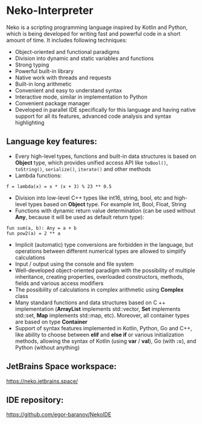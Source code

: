 # Neko-Interpreter

Neko is a scripting programming language inspired by Kotlin and Python, which is being developed for writing fast and powerful code in a short amount of time. It includes following techniques:

* Object-oriented and functional paradigms
* Division into dynamic and static variables and functions
* Strong typing
* Powerful built-in library
* Native work with threads and requests
* Built-in long arithmetic
* Convenient and easy to understand syntax
* Interactive mode, similar in implementation to Python
* Сonvenient package manager
* Developed in parallel IDE specifically for this language and having native support for all its features, advanced code analysis and syntax highlighting

## Language key features: 
* Every high-level types, functions and built-in data structures is based on **Object** type, which provides unified access API like `toBool()`, `toString()`, `serialize()`, `iterate()` and other methods 
* Lambda functions:
```
f = lambda(x) = x * (x + 3) % 23 ** 0.5
```
* Division into low-level C++ types like int16, string, bool, etc and high-level types based on **Object** type. For example Int, Bool, Float, String
* Functions with dynamic return value determination (can be used without **Any**, because it will be used as default return type):
```
fun sum(a, b): Any = a + b 
fun pow2(a) = 2 ** a
```
* Implicit (automatic) type conversions are forbidden in the language, but operations between different numerical types are allowed to simplify calculations
* Input / output using the console and file system
* Well-developed object-oriented paradigm with the possibility of multiple inheritance, creating properties, overloaded constructors, methods, fields and various access modifiers
* The possibility of calculations in complex arithmetic using **Complex** class
* Many standard functions and data structures based on C ++ implementation (**ArrayList** implements std::vector, **Set** implements std::set, **Map** implements std::map, etc). Moreover, all container types are based on type **Container**
* Support of syntax features implemented in Kotlin, Python, Go and C++, like ability to choose between **elif** and **else if** or various initialization methods, allowing the syntax of Kotlin (using **var** / **val**), Go (with **:=**), and Python (without anything)

## JetBrains Space workspace:

https://neko.jetbrains.space/

## IDE repository:

https://github.com/egor-baranov/NekoIDE
